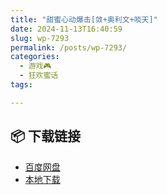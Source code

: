 ```yaml
---
title: "甜蜜心动爆击[敛+奥利文+啖天]"
date: 2024-11-13T16:40:59
slug: wp-7293
permalink: /posts/wp-7293/
categories:
  - 游戏🎮
  - 狂欢蜜话
tags:

---
```




## 📦 下载链接
- [百度网盘](https://blziyuan21.com/pay-download/7293?key=5e67d7bfb8&down_id=0)
- [本地下载](https://blziyuan21.com/pay-download/7293?key=5e67d7bfb8&down_id=1)


